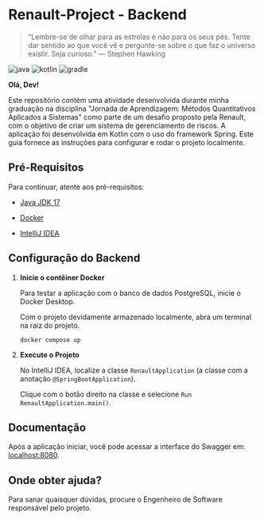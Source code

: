# Renault-Project - Backend

> “Lembre-se de olhar para as estrelas e não para os seus pés. Tente dar sentido ao que você vê e pergunte-se sobre o que faz o universo existir. Seja curioso.” — Stephen Hawking

![java](https://badgen.net/badge/Java/17/red?scale=1.2) ![kotlin](https://badgen.net/badge/Kotlin/1.9.23/green?scale=1.2) ![gradle](https://badgen.net/badge/Gradle/8.7/blue?scale=1.2)

**Olá, Dev!**

Este repositório contém uma atividade desenvolvida durante minha graduação na disciplina "Jornada de Aprendizagem: Métodos Quantitativos Aplicados a Sistemas" como parte de um desafio proposto pela Renault, com o objetivo de criar um sistema de gerenciamento de riscos. A aplicação foi desenvolvida em Kotlin com o uso do framework Spring. Este guia fornece as instruções para configurar e rodar o projeto localmente.

## Pré-Requisitos

Para continuar, atente aos pré-requisitos:

- [Java JDK 17](https://www.oracle.com/java/technologies/javase/jdk17-archive-downloads.html)
    
- [Docker](https://www.docker.com/products/docker-desktop/)

- [IntelliJ IDEA](https://www.jetbrains.com/idea/download/)

## Configuração do Backend

1. **Inicie o contêiner Docker**

    Para testar a aplicação com o banco de dados PostgreSQL, inicie o Docker Desktop. 
    
    Com o projeto devidamente armazenado localmente, abra um terminal na raiz do projeto.
    
    ```shell
    docker compose up
    ```

2. **Execute o Projeto**

    No IntelliJ IDEA, localize a classe `RenaultApplication` (a classe com a anotação `@SpringBootApplication`).

    Clique com o botão direito na classe e selecione `Run RenaultApplication.main()`.

## Documentação

Após a aplicação iniciar, você pode acessar a interface do Swagger em: [localhost:8080](http://localhost:8080/swagger-ui/index.html).

## Onde obter ajuda?

Para sanar quaisquer dúvidas, procure o Engenheiro de Software responsável pelo projeto.
